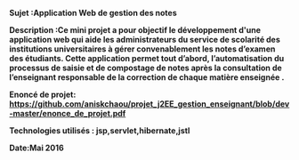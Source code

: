 <b>Sujet :Application Web de gestion des notes

<b>Description :Ce mini projet a pour objectif le développement d'une application web qui aide les administrateurs du service de scolarité des institutions universitaires à gérer convenablement les notes d’examen des étudiants. Cette application permet tout d’abord, l’automatisation du processus de saisie et de compostage de notes après la consultation de l’enseignant responsable de la correction de chaque matière enseignée .

<b>Enoncé de projet: https://github.com/aniskchaou/projet_j2EE_gestion_enseignant/blob/dev-master/enonce_de_projet.pdf

<b>Technologies utilisés : jsp,servlet,hibernate,jstl

<b>Date:Mai 2016

